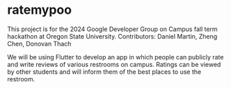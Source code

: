 # ratemypoo
This project is for the 2024 Google Developer Group on Campus fall term hackathon at Oregon State University.
Contributors: Daniel Martin, Zheng Chen, Donovan Thach

We will be using Flutter to develop an app in which people can publicly rate and write reviews of various restrooms on campus. Ratings can be viewed by other students and will inform them of the best places to use the restroom.
